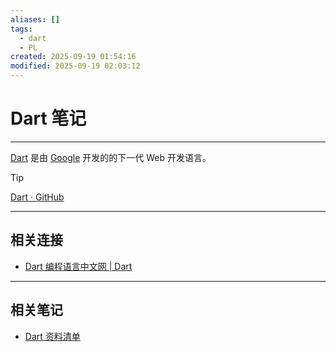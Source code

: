 ```yaml
---
aliases: []
tags:
  - dart
  - PL
created: 2025-09-19 01:54:16
modified: 2025-09-19 02:03:12
---
```


# Dart 笔记

---

[Dart](https://dart.cn) 是由 [Google](google.com) 开发的的下一代 Web 开发语言。

> [!tip] 
> 
> [Dart · GitHub](https://github.com/dart-lang/)

---

## 相关连接

* [Dart 编程语言中文网 \| Dart](https://www.dartcn.com)

---

## 相关笔记

* [Dart 资料清单](Dart_Material.md)
